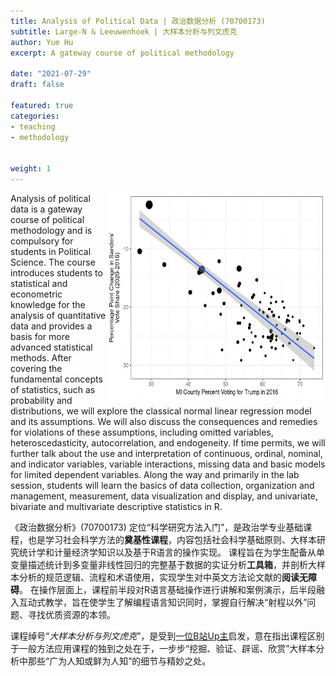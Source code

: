 ```yaml
---
title: Analysis of Political Data | 政治数据分析 (70700173)
subtitle: Large-N & Leeuwenhoek | 大样本分析与列文虎克
author: Yue Hu
excerpt: A gateway course of political methodology

date: "2021-07-29"
draft: false

featured: true
categories:
- teaching
- methodology


weight: 1
---
```


<img src="featured.gif" width = "350" height = "330"  align="right" />

Analysis of political data is a gateway course of political methodology and is compulsory for students in Political Science. 
The course introduces students to statistical and econometric knowledge for the analysis of quantitative data and provides a basis for more advanced statistical methods. 
After covering the fundamental concepts of statistics, such as probability and distributions, we will explore the classical normal linear regression model and its assumptions. 
We will also discuss the consequences and remedies for violations of these assumptions, including omitted variables, heteroscedasticity, autocorrelation, and endogeneity. 
If time permits, we will further talk about the use and interpretation of continuous, ordinal, nominal, and indicator variables, variable interactions, missing data and basic models for limited dependent variables. 
Along the way and primarily in the lab session, students will learn the basics of data collection, organization and management, measurement, data visualization and display, and univariate, bivariate and multivariate descriptive statistics in R.

《政治数据分析》(70700173) 定位“科学研究方法入门”，是政治学专业基础课程，也是学习社会科学方法的**奠基性课程**，内容包括社会科学基础原则、大样本研究统计学和计量经济学知识以及基于R语言的操作实现。
课程旨在为学生配备从单变量描述统计到多变量非线性回归的完整基于数据的实证分析**工具箱**，并剖析大样本分析的规范逻辑、流程和术语使用，实现学生对中英文方法论文献的**阅读无障碍**。
在操作层面上，课程前半段对R语言基础操作进行讲解和案例演示，后半段融入互动式教学，旨在使学生了解编程语言知识同时，掌握自行解决“射程以外”问题、寻找优质资源的本领。

课程绰号“*大样本分析与列文虎克*”，是受到[一位B站Up主](https://space.bilibili.com/195312946/favlist?fid=941316546&ftype=create)启发，意在指出课程区别于一般方法应用课程的独到之处在于，一步步“挖掘、验证、辟谣、欣赏”大样本分析中那些“广为人知或鲜为人知”的细节与精妙之处。

